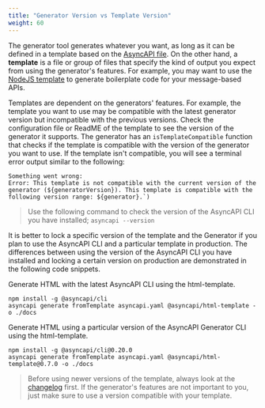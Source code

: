```yaml
---
title: "Generator Version vs Template Version"
weight: 60
---
```


The generator tool generates whatever you want, as long as it can be defined in a template based on the [AsyncAPI file](asyncapi-document.md). On the other hand, a **template** is a file or group of files that specify the kind of output you expect from using the generator's features. For example, you may want to use the [NodeJS template](https://github.com/asyncapi/nodejs-template) to generate boilerplate code for your message-based APIs.

Templates are dependent on the generators' features. For example, the template you want to use may be compatible with the latest generator version but incompatible with the previous versions. Check the configuration file or ReadME of the template to see the version of the generator it supports. The generator has an `isTemplateCompatible` function that checks if the template is compatible with the version of the generator you want to use. If the template isn't compatible, you will see a terminal error output similar to the following:
```
Something went wrong:
Error: This template is not compatible with the current version of the generator (${generatorVersion}). This template is compatible with the following version range: ${generator}.`)
```

> Use the following command to check the version of the AsyncAPI CLI you have installed;  `asyncapi --version`

It is better to lock a specific version of the template and the Generator if you plan to use the AsyncAPI CLI and a particular template in production. The differences between using the version of the AsyncAPI CLI you have installed and locking a certain version on production are demonstrated in the following code snippets.

Generate HTML with the latest AsyncAPI CLI using the html-template.
```
npm install -g @asyncapi/cli
asyncapi generate fromTemplate asyncapi.yaml @asyncapi/html-template -o ./docs
```

Generate HTML using a particular version of the AsyncAPI Generator CLI using the html-template.

```
npm install -g @asyncapi/cli@0.20.0
asyncapi generate fromTemplate asyncapi.yaml @asyncapi/html-template@0.7.0 -o ./docs
```

> Before using newer versions of the template, always look at the [changelog](https://github.com/asyncapi/html-template/releases) first. If the generator's features are not important to you, just make sure to use a version compatible with your template.